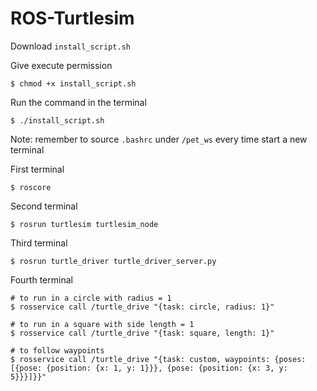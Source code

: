 # ROS-Turtlesim

Download `install_script.sh`

Give execute permission
```
$ chmod +x install_script.sh
```

Run the command in the terminal 
```
$ ./install_script.sh
```
Note: remember to source `.bashrc` under `/pet_ws` every time start a new terminal


First terminal
```
$ roscore
```

Second terminal
```
$ rosrun turtlesim turtlesim_node
```

Third terminal
```
$ rosrun turtle_driver turtle_driver_server.py
```

Fourth terminal
```
# to run in a circle with radius = 1
$ rosservice call /turtle_drive "{task: circle, radius: 1}"

# to run in a square with side length = 1
$ rosservice call /turtle_drive "{task: square, length: 1}"

# to follow waypoints
$ rosservice call /turtle_drive "{task: custom, waypoints: {poses: [{pose: {position: {x: 1, y: 1}}}, {pose: {position: {x: 3, y: 5}}}]}}"

```